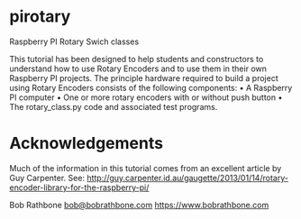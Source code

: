 pirotary
========
Raspberry PI Rotary Swich classes

This tutorial has been designed to help students and constructors to understand how to use Rotary 
Encoders and to use them in their own Raspberry PI projects. The principle hardware required to 
build a project using Rotary Encoders consists of the following components:
• A Raspberry PI computer
• One or more rotary encoders with or without push button
• The rotary_class.py code and associated test programs.

Acknowledgements
================
Much of the information in this tutorial comes from an excellent article by Guy Carpenter. See:
http://guy.carpenter.id.au/gaugette/2013/01/14/rotary-encoder-library-for-the-raspberry-pi/

Bob Rathbone
bob@bobrathbone.com
https://www.bobrathbone.com

